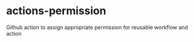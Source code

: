 # actions-permission
Github action to assign appropriate permission for reusable workflow  and action
